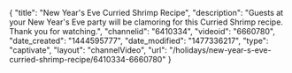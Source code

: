 {
    "title": "New Year's Eve Curried Shrimp Recipe",
    "description": "Guests at your New Year's Eve party will be clamoring for this Curried Shrimp recipe. Thank you for watching.",
    "channelid": "6410334",
    "videoid": "6660780",
    "date_created": "1444595777",
    "date_modified": "1477336217",
    "type": "captivate",
    "layout": "channelVideo",
    "url": "\/holidays\/new-year-s-eve-curried-shrimp-recipe\/6410334-6660780"
}